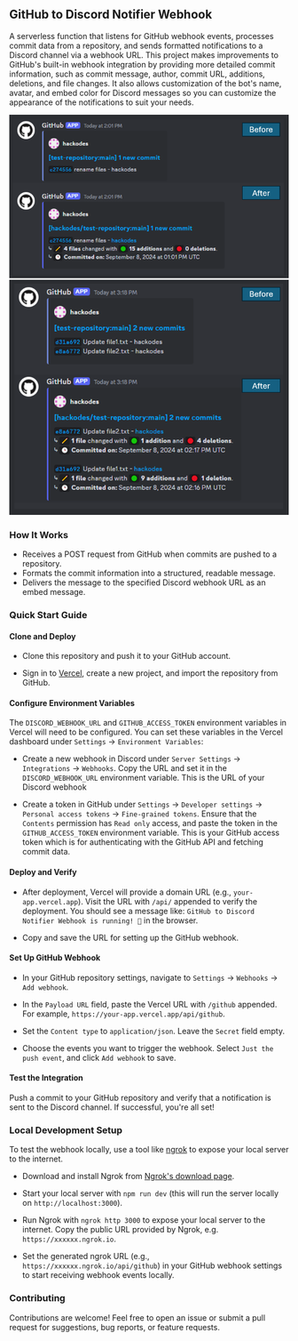 ## GitHub to Discord Notifier Webhook

A serverless function that listens for GitHub webhook events, processes commit data from a repository, and sends formatted notifications to a Discord channel via a webhook URL. This project makes improvements to GitHub's built-in webhook integration by providing more detailed commit information, such as commit message, author, commit URL, additions, deletions, and file changes. It also allows customization of the bot's name, avatar, and embed color for Discord messages so you can customize the appearance of the notifications to suit your needs.

<img src="examples/example1.PNG" alt="Example notification with single commit" width="600"/>
<img src="examples/example2.PNG" alt="Example notification with multiple commits" width="600"/>

### How It Works

- Receives a POST request from GitHub when commits are pushed to a repository.
- Formats the commit information into a structured, readable message.
- Delivers the message to the specified Discord webhook URL as an embed message.

### Quick Start Guide

#### Clone and Deploy

- Clone this repository and push it to your GitHub account.
  
- Sign in to [Vercel](https://vercel.com), create a new project, and import the repository from GitHub.

#### Configure Environment Variables

The `DISCORD_WEBHOOK_URL` and `GITHUB_ACCESS_TOKEN` environment variables in Vercel will need to be configured. You can set these variables in the Vercel dashboard under `Settings` -> `Environment Variables`:

  - Create a new webhook in Discord under `Server Settings` -> `Integrations` -> `Webhooks`. Copy the URL and set it in the `DISCORD_WEBHOOK_URL` environment variable. This is the URL of your Discord webhook
  
  - Create a token in GitHub under `Settings` -> `Developer settings` -> `Personal access tokens` -> `Fine-grained tokens`. Ensure that the `Contents` permission has `Read only` access, and paste the token in the `GITHUB_ACCESS_TOKEN` environment variable. This is your GitHub access token which is for authenticating with the GitHub API and fetching commit data.

#### Deploy and Verify

- After deployment, Vercel will provide a domain URL (e.g., `your-app.vercel.app`). Visit the URL with `/api/` appended to verify the deployment. You should see a message like: `GitHub to Discord Notifier Webhook is running! 🚀` in the browser.  

- Copy and save the URL for setting up the GitHub webhook.

#### Set Up GitHub Webhook

- In your GitHub repository settings, navigate to `Settings` -> `Webhooks` -> `Add webhook`.

- In the `Payload URL` field, paste the Vercel URL with `/github` appended. For example, `https://your-app.vercel.app/api/github`.

- Set the `Content type` to `application/json`. Leave the `Secret` field empty.

- Choose the events you want to trigger the webhook. Select `Just the push event`, and click `Add webhook` to save.

#### Test the Integration

Push a commit to your GitHub repository and verify that a notification is sent to the Discord channel. If successful, you're all set! 

### Local Development Setup

To test the webhook locally, use a tool like [ngrok](https://ngrok.com/) to expose your local server to the internet.

- Download and install Ngrok from [Ngrok's download page](https://ngrok.com/download).

- Start your local server with `npm run dev` (this will run the server locally on `http://localhost:3000`).

- Run Ngrok with `ngrok http 3000` to expose your local server to the internet. Copy the public URL provided by Ngrok, e.g. `https://xxxxxx.ngrok.io`.

- Set the generated ngrok URL (e.g., `https://xxxxxx.ngrok.io/api/github`) in your GitHub webhook settings to start receiving webhook events locally.

### Contributing

Contributions are welcome! Feel free to open an issue or submit a pull request for suggestions, bug reports, or feature requests.